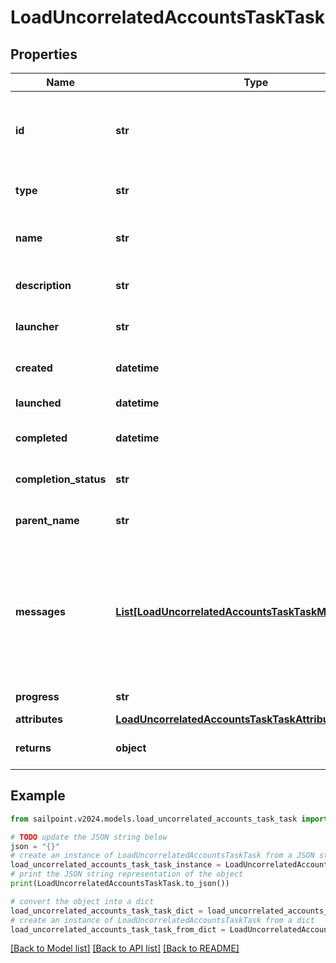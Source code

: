 # LoadUncorrelatedAccountsTaskTask


## Properties

Name | Type | Description | Notes
------------ | ------------- | ------------- | -------------
**id** | **str** | System-generated unique ID of the task this taskStatus represents | [optional] 
**type** | **str** | Type of task this task represents | [optional] 
**name** | **str** | The name of uncorrelated accounts process | [optional] 
**description** | **str** | The description of the task | [optional] 
**launcher** | **str** | The user who initiated the task | [optional] 
**created** | **datetime** | The Task creation date | [optional] 
**launched** | **datetime** | The task start date | [optional] 
**completed** | **datetime** | The task completion date | [optional] 
**completion_status** | **str** | Task completion status. | [optional] 
**parent_name** | **str** | Name of the parent task if exists. | [optional] 
**messages** | [**List[LoadUncorrelatedAccountsTaskTaskMessagesInner]**](LoadUncorrelatedAccountsTaskTaskMessagesInner.md) | List of the messages dedicated to the report.  From task definition perspective here usually should be warnings or errors. | [optional] 
**progress** | **str** | Current task state. | [optional] 
**attributes** | [**LoadUncorrelatedAccountsTaskTaskAttributes**](LoadUncorrelatedAccountsTaskTaskAttributes.md) |  | [optional] 
**returns** | **object** | Return values from the task | [optional] 

## Example

```python
from sailpoint.v2024.models.load_uncorrelated_accounts_task_task import LoadUncorrelatedAccountsTaskTask

# TODO update the JSON string below
json = "{}"
# create an instance of LoadUncorrelatedAccountsTaskTask from a JSON string
load_uncorrelated_accounts_task_task_instance = LoadUncorrelatedAccountsTaskTask.from_json(json)
# print the JSON string representation of the object
print(LoadUncorrelatedAccountsTaskTask.to_json())

# convert the object into a dict
load_uncorrelated_accounts_task_task_dict = load_uncorrelated_accounts_task_task_instance.to_dict()
# create an instance of LoadUncorrelatedAccountsTaskTask from a dict
load_uncorrelated_accounts_task_task_from_dict = LoadUncorrelatedAccountsTaskTask.from_dict(load_uncorrelated_accounts_task_task_dict)
```
[[Back to Model list]](../README.md#documentation-for-models) [[Back to API list]](../README.md#documentation-for-api-endpoints) [[Back to README]](../README.md)


